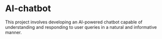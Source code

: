 # AI-chatbot
This project involves developing an AI-powered chatbot capable of understanding and responding to user queries in a natural and informative manner.
